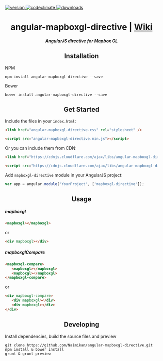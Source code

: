 <p align="left">
  <a href="https://www.npmjs.com/package/angular-mapboxgl-directive">
    <img src="https://img.shields.io/npm/v/angular-mapboxgl-directive.svg?style=flat-square" alt="version" />
  </a>
  <a href="https://codeclimate.com/github/Naimikan/angular-mapboxgl-directive">
    <img src="https://codeclimate.com/github/Naimikan/angular-mapboxgl-directive/badges/gpa.svg" alt="codeclimate" />
  </a>
  <a href="LICENSE">
    <img src="https://img.shields.io/npm/l/angular-mapboxgl-directive.svg?style=flat-square" alt="downloads" />
  </a>
</p>

<h1 align="center">angular-mapboxgl-directive | <a href="https://github.com/Naimikan/angular-mapboxgl-directive/wiki">Wiki</a></h1>

<h5 align="center">AngularJS directive for Mapbox GL</h5>

<h2 align="center">Installation</h2>

NPM
```shell
npm install angular-mapboxgl-directive --save
```

Bower
```shell
bower install angular-mapboxgl-directive --save
```

<h2 align="center">Get Started</h2>

Include the files in your `index.html`:
```html
<link href="angular-mapboxgl-directive.css" rel="stylesheet" />

<script src="angular-mapboxgl-directive.min.js"></script>
```

Or you can include them from CDN:
```html
<link href="https://cdnjs.cloudflare.com/ajax/libs/angular-mapboxgl-directive/X.X.X/angular-mapboxgl-directive.min.css" rel="stylesheet" />

<script src="https://cdnjs.cloudflare.com/ajax/libs/angular-mapboxgl-directive/X.X.X/angular-mapboxgl-directive.min.js"></script>
```

Add `mapboxgl-directive` module in your AngularJS project:
```javascript
var app = angular.module('YourProject', ['mapboxgl-directive']);
```

<h2 align="center">Usage</h2>

<h5>mapboxgl</h5>

```html
<mapboxgl></mapboxgl>
```
or
```html
<div mapboxgl></div>
```

<h5>mapboxglCompare</h5>

```html
<mapboxgl-compare>
   <mapboxgl></mapboxgl>
   <mapboxgl></mapboxgl>
</mapboxgl-compare>
```
or
```html
<div mapboxgl-compare>
   <div mapboxgl></div>
   <div mapboxgl></div>
</div>
```

<h2 align="center">Developing</h2>

Install dependencies, build the source files and preview

```shell
git clone https://github.com/Naimikan/angular-mapboxgl-directive.git
npm install & bower install
grunt & grunt preview
```

<!-- Urls -->
[npm-image]: https://img.shields.io/npm/v/angular-mapboxgl-directive.svg?style=flat-square
[bower-image]: https://img.shields.io/bower/v/angular-mapboxgl-directive.svg?style=flat-square
[license-image]: https://img.shields.io/npm/l/angular-mapboxgl-directive.svg?style=flat-square
[codeclimate-image]: https://codeclimate.com/github/Naimikan/angular-mapboxgl-directive/badges/gpa.svg

[npm-url]: https://www.npmjs.com/package/angular-mapboxgl-directive
[bower-url]: https://bower.io/search/?q=angular-mapboxgl-directive
[codeclimate-url]: https://codeclimate.com/github/Naimikan/angular-mapboxgl-directive
